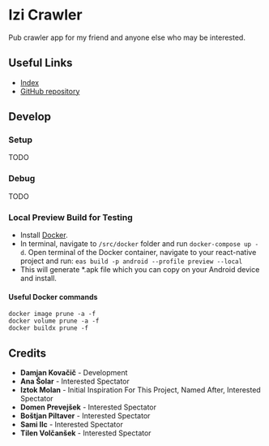 # Izi Crawler

Pub crawler app for my friend and anyone else who may be interested.

## Useful Links

-   [Index](https://izi-crawler.dko.si)
-   [GitHub repository](https://github.com/Stari89/izi-crawler)

## Develop

### Setup

TODO

### Debug

TODO

### Local Preview Build for Testing

-   Install [Docker](https://www.docker.com/).
-   In terminal, navigate to `/src/docker` folder and run `docker-compose up -d`. Open terminal of the Docker container, navigate to your react-native project and run: `eas build -p android --profile preview --local`
-   This will generate \*.apk file which you can copy on your Android device and install.

#### Useful Docker commands

```
docker image prune -a -f
docker volume prune -a -f
docker buildx prune -f
```

## Credits

-   **Damjan Kovačič** - Development
-   **Ana Šolar** - Interested Spectator
-   **Iztok Molan** - Initial Inspiration For This Project, Named After, Interested Spectator
-   **Domen Prevejšek** - Interested Spectator
-   **Boštjan Piltaver** - Interested Spectator
-   **Sami Ilc** - Interested Spectator
-   **Tilen Volčanšek** - Interested Spectator
